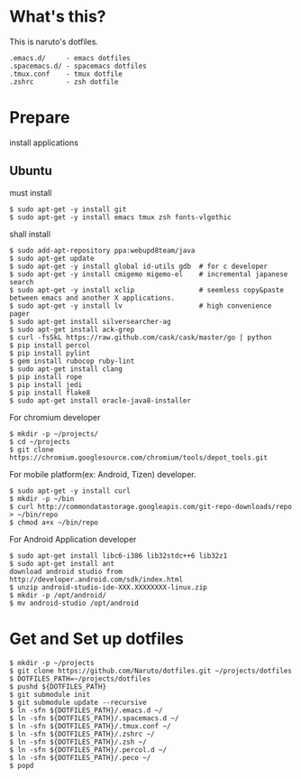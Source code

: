 # What's this?

This is naruto's dotfiles.

    .emacs.d/     - emacs dotfiles
    .spacemacs.d/ - spacemacs dotfiles
    .tmux.conf    - tmux dotfile
    .zshrc        - zsh dotfile

# Prepare

install applications

## Ubuntu

must install

    $ sudo apt-get -y install git
    $ sudo apt-get -y install emacs tmux zsh fonts-vlgothic 

shall install

    $ sudo add-apt-repository ppa:webupd8team/java
    $ sudo apt-get update
    $ sudo apt-get -y install global id-utils gdb  # for c developer
    $ sudo apt-get -y install cmigemo migemo-el    # incremental japanese search
    $ sudo apt-get -y install xclip                # seemless copy&paste between emacs and another X applications.
    $ sudo apt-get -y install lv                   # high convenience pager
    $ sudo apt-get install silversearcher-ag
    $ sudo apt-get install ack-grep
    $ curl -fsSkL https://raw.github.com/cask/cask/master/go | python
    $ pip install percol
    $ pip install pylint
    $ gem install rubocop ruby-lint
    $ sudo apt-get install clang
    $ pip install rope
    $ pip install jedi
    $ pip install flake8
    $ sudo apt-get install oracle-java8-installer

For chromium developer

    $ mkdir -p ~/projects/
    $ cd ~/projects
    $ git clone https://chromium.googlesource.com/chromium/tools/depot_tools.git

For mobile platform(ex: Android, Tizen) developer.

    $ sudo apt-get -y install curl
    $ mkdir -p ~/bin
    $ curl http://commondatastorage.googleapis.com/git-repo-downloads/repo > ~/bin/repo
    $ chmod a+x ~/bin/repo

For Android Application developer

    $ sudo apt-get install libc6-i386 lib32stdc++6 lib32z1 
    $ sudo apt-get install ant
    download android studio from http://developer.android.com/sdk/index.html
    $ unzip android-studio-ide-XXX.XXXXXXXX-linux.zip
    $ mkdir -p /opt/android/
    $ mv android-studio /opt/android

# Get and Set up dotfiles

    $ mkdir -p ~/projects
    $ git clone https://github.com/Naruto/dotfiles.git ~/projects/dotfiles
    $ DOTFILES_PATH=~/projects/dotfiles
    $ pushd ${DOTFILES_PATH}
    $ git submodule init
    $ git submodule update --recursive
    $ ln -sfn ${DOTFILES_PATH}/.emacs.d ~/
    $ ln -sfn ${DOTFILES_PATH}/.spacemacs.d ~/
    $ ln -sfn ${DOTFILES_PATH}/.tmux.conf ~/
    $ ln -sfn ${DOTFILES_PATH}/.zshrc ~/
    $ ln -sfn ${DOTFILES_PATH}/.zsh ~/
    $ ln -sfn ${DOTFILES_PATH}/.percol.d ~/
    $ ln -sfn ${DOTFILES_PATH}/.peco ~/
    $ popd

